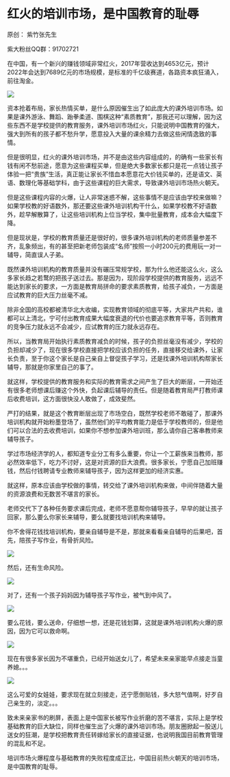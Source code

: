 # 红火的培训市场，是中国教育的耻辱

原创： 紫竹张先生

紫大粉丝QQ群：91702721

在中国，有一个新兴的赚钱领域非常红火，2017年营收达到4653亿元，预计2022年会达到7689亿元的市场规模，是标准的千亿级赛道，各路资本疯狂涌入，前往淘金。  


![](https://upload-images.jianshu.io/upload_images/14971513-3003f595296c4855?imageMogr2/auto-orient/strip%7CimageView2/2/w/1240)

资本抢着布局，家长热情买单，是什么原因催生出了如此庞大的课外培训市场。如果是课外游泳、舞蹈、跆拳柔道、围棋这种“素质教育”，那我还可以理解，因为这些东西不是学校提供的教育服务，课外培训市场红火，只能说明中国教育的强大，强大到所有的孩子都不愁升学，愿意投入大量的课余精力去做这些闲情逸致的事情。

但是很明显，红火的课外培训市场，并不是由这些内容组成的，的确有一些家长有钱有闲不愁前途，愿意为这些课程买单，但是绝大多数家长都只是花一点钱让孩子体验一把“贵族”生活，真正能让家长不惜血本愿意花大价钱买单的，还是语文、英语、数理化等基础学科，由于这些课程的巨大需求，导致课外培训市场热火朝天。

但是这些课程内容的火爆，让人非常迷惑不解，这些事情不是应该由学校来做嘛？如果学校教的好语数外，那还要这些课外培训机构干什么，如果学校教不好语数外，趁早解散算了，让这些培训机构上位当学校，集中批量教育，成本会大幅度下降。

但是现状是，学校的教育质量还是很好的，很多课外培训机构的老师质量参差不齐，乱象频出，有的甚至把新老师包装成“名师”按照一小时200元的费用玩一对一辅导，简直误人子弟。

既然课外培训机构的教育质量并没有碾压常规学校，那为什么他还能这么火，这么多家长趋之若鹜的把孩子送过去。那是因为，现阶段学校提供的教育服务，远远不能达到家长的要求，一方面是教育局拼命的要求素质教育，给孩子减负，一方面是应试教育的巨大压力丝毫不减。

除非全国的高校都被清华北大收编，实现教育领域的彻底平等，大家共产共和，谁都可以上清北，宁可付出教育成果大幅度衰退的代价也要追求教育平等，否则教育的竞争压力就永远不会减少，应试教育的压力就永远存在。

所以，当教育局开始执行素质教育减负的时候，孩子的负担丝毫没有减少，学校的负担却减少了，现在很多学校直接把学校应该负担的任务，直接移交给课外，让家长负责，至于你这个家长是自己亲自上督促孩子学习，还是找课外培训机构帮家长辅导，那就是你家里自己的事了。

就这样，学校提供的教育服务和实际的教育需求之间产生了巨大的断层，一开始还有很多老师想课后赚这个外快，负起课后辅导的责任。但是随着教育局严打教师课后收费培训，这方面很快没人敢做了，成效斐然。

严打的结果，就是这个教育断层出现了市场空白，既然学校老师不敢碰了，那课外培训机构就开始粉墨登场了，虽然他们的平均教育能力是低于学校教师的，但是他们可以合法的去收费培训，如果你不想参加课外培训班，那么请你自己客串教师来辅导孩子。

学过市场经济学的人，都知道专业分工有多么重要，你让一个工薪族来当教师，那必然效率低下，吃力不讨好，这是对资源的巨大浪费。很多家长，宁愿自己加班赚钱，然后付钱聘请专业教师来辅导孩子，因为这样更加的经济实惠。

就这样，原本应该由学校做的事情，转交给了课外培训机构来做，中间伴随着大量的资源浪费和无数苦不堪言的家长。

老师交代下了各种任务要求课后完成，老师不愿意帮你辅导孩子，早早的就让孩子回家，那么要么你家长来辅导，要么就要找培训机构来辅导。

你不舍得花钱找培训机构，要亲自辅导是不是，那就来看看亲自辅导的后果吧，首先，陪孩子写作业，有骨折风险。  


![](https://upload-images.jianshu.io/upload_images/14971513-e932795274f89d9e?imageMogr2/auto-orient/strip%7CimageView2/2/w/1240)

然后，还有生命风险。  


![](https://upload-images.jianshu.io/upload_images/14971513-5493d0306f4ce986?imageMogr2/auto-orient/strip%7CimageView2/2/w/1240)

对了，还有一个孩子妈妈因为辅导孩子写作业，被气到中风了。  


![](https://upload-images.jianshu.io/upload_images/14971513-198f212ada232c3a?imageMogr2/auto-orient/strip%7CimageView2/2/w/1240)

要么花钱，要么送命，仔细想一想，还是花钱划算，这就是课外培训机构火爆的原因，因为它可以救命啊。  


![](https://upload-images.jianshu.io/upload_images/14971513-ed26e11148d20453?imageMogr2/auto-orient/strip%7CimageView2/2/w/1240)

现在有很多家长因为不堪重负，已经开始送女儿了，希望未来亲家能早点接走当童养媳。。。  


![](https://upload-images.jianshu.io/upload_images/14971513-b7715a5ac8009c3e?imageMogr2/auto-orient/strip%7CimageView2/2/w/1240)

这么可爱的女娃娃，要求现在就立刻接走，还宁愿倒贴钱，多大怒气值啊，好歹自己亲生的，淡定。。。

致未来亲家书的刷屏，表面上是中国家长被写作业折磨的苦不堪言，实际上是学校基础教育的巨大缺位，同样也催生出了火爆的课外培训市场。朋友圈掀起一股送儿送女的狂潮，是学校把教育责任转嫁给家长的直接证据，也说明我国目前教育管理的混乱和不足。

培训市场火爆程度与基础教育的失败程度成正比，中国目前热火朝天的培训市场，是中国教育的耻辱。

